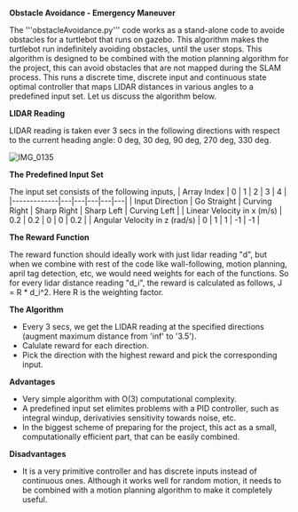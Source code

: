 **Obstacle Avoidance - Emergency Maneuver**

The '''obstacleAvoidance.py''' code works as a stand-alone code to avoide obstacles for a turtlebot that runs on gazebo. This algorithm makes the turtlebot run indefinitely avoiding obstacles, until the user stops. This algorithm is designed to be combined with the motion planning algorithm for the project, this can avoid obstacles that are not mapped during the SLAM process. This runs a discrete time, discrete input and continuous state optimal controller that maps LIDAR distances in various angles to a predefined input set. Let us discuss the algorithm below.

**LIDAR Reading**

LIDAR reading is taken ever 3 secs in the following directions with respect to the current heading angle: 0 deg, 30 deg, 90 deg, 270 deg, 330 deg.

![IMG_0135](https://github.com/JohirSuresh22/aue8230_sp24_team3/assets/158509706/405bf748-b28b-436e-8c85-df1831d7a684)

**The Predefined Input Set**

The input set consists of the following inputs,
| Array Index | 0 | 1 | 2 | 3 | 4 |
|-------------|---|---|---|---|---|
| Input Direction | Go Straight | Curving Right | Sharp Right | Sharp Left | Curving Left |
| Linear Velocity in x (m/s) | 0.2 | 0.2 | 0 | 0 | 0.2 |
| Angular Velocity in z (rad/s) | 0 | 1 | 1 | -1 | -1 |

**The Reward Function**

The reward function should ideally work with just lidar reading "d", but when we combine with rest of the code like wall-following, motion planning, april tag detection, etc, we would need weights for each of the functions. So for every lidar distance reading "d_i", the reward is calculated as follows,
J = R * d_i^2.
Here R is the weighting factor.

**The Algorithm**
- Every 3 secs, we get the LIDAR reading at the specified directions (augment maximum distance from 'inf' to '3.5').
- Calulate reward for each direction.
- Pick the direction with the highest reward and pick the corresponding input.

**Advantages**
- Very simple algorithm with O(3) computational complexity.
- A predefined input set elimites problems with a PID controller, such as integral windup, derivativies sensitivity towards noise, etc.
- In the biggest scheme of preparing for the project, this act as a small, computationally efficient part, that can be easily combined.
  
**Disadvantages**
- It is a very primitive controller and has discrete inputs instead of continuous ones. Although it works well for random motion, it needs to be combined with a motion planning algorithm to make it completely useful.
